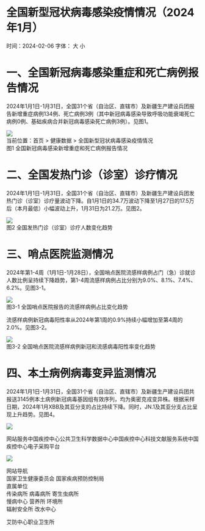 # 全国新型冠状病毒感染疫情情况（2024年1⽉）

时间：2024-02-06 字体： ⼤ ⼩

# 一、全国新冠病毒感染重症和死亡病例报告情况

2024年1月1日-1月31日，全国31个省（自治区、直辖市）及新疆生产建设兵团报告新增重症病例134例、死亡病例3例（其中新冠病毒感染导致呼吸功能衰竭死亡病例0例、基础疾病合并新冠病毒感染死亡病例3例）。见图1。

![](images/7d1cdb1fa0d41ce354e800f6f11c53d61c7e391e312eecb0b92cb1d7d0e188db.jpg)  
当前位置：⾸⻚ > 健康数据 > 全国新型冠状病毒感染疫情情况  
图1 全国新冠病毒感染新增重症和死亡病例报告情况

# 二、全国发热门诊（诊室）诊疗情况

2024年1月1日-1月31日，全国31个省（自治区、直辖市）及新疆生产建设兵团发热门诊（诊室）诊疗量波动下降。自1月1日的34.7万波动下降至1月27日的17.5万后（本月最低）小幅波动上升，1月31日为21.2万。见图2。

![](images/8d8b74814ab88a9e016c6a358ce0fa99a830e72c06120fd965feb097caf0b824.jpg)  
图2 全国发热门诊（诊室）诊疗人数变化趋势

# 三、哨点医院监测情况

2024年第1-4周（1月1日-1月28日），全国哨点医院流感样病例占门（急）诊就诊人数比例呈持续下降趋势，第1-4周流感样病例占比分别为9.0%、8.1%、7.4%、6.2%。见图3-1。

![](images/97512f7b45b948e0bcdc6568bdcd6653636149c17a061c7ead3a6ebfcd9e4766.jpg)  
图3-1 全国哨点医院报告的流感样病例占⽐变化趋势

流感样病例新冠病毒阳性率从2024年第1周的0.9%持续小幅增加至第4周的2.0%。见图3-2。

![](images/b4e237b485f2d9cd4b7bf4290445d37bebd05349ce136a7b1e8560ff5fe6b473.jpg)  
图3-2 全国哨点医院流感样病例新冠和流感病毒阳性率变化趋势

# 四、本土病例病毒变异监测情况

2024年1月1日-1月31日，全国31个省（自治区、直辖市）及新疆生产建设兵团共报送3145例本土病例新冠病毒基因组有效序列，均为奥密克戎变异株。根据采样日期，2024年1月XBB及其亚分支的占比持续下降。同时，JN.1及其亚分支占比呈现上升趋势。见图4。

![](images/4f9fca857bdad4c2efea59a61ec1e5e397a575bc42e29b741c7e736b22fd4c5f.jpg)

⽹站服务中国疾控中⼼公共卫⽣科学数据中⼼中国疾控中⼼科技⽂献服务系统中国疾控中⼼电⼦采购平台

![](images/9eb23d8cbe30c618c3c3ceab44ee633c5681d14e16d18851a6f78bf641d12ad9.jpg)

⽹站导航  
国家卫⽣健康委员会 国家疾病预防控制局  
直属单位  
传染病所 病毒病所 寄⽣⾍病所  
慢病中⼼ 营养所 环境所  
辐射安全所 改⽔中⼼

艾防中⼼职业卫⽣所